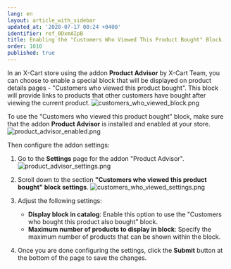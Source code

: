 ```yaml
---
lang: en
layout: article_with_sidebar
updated_at: '2020-07-17 00:24 +0400'
identifier: ref_0DxmAIpB
title: Enabling the "Customers Who Viewed This Product Bought" Block
order: 1010
published: true
---
```

In an X-Cart store using the addon **Product Advisor** by X-Cart Team, you can choose to enable a special block that will be displayed on product details pages - "Customers who viewed this product bought". This block will provide links to products that other customers have bought after viewing the current product. 
![customers_who_viewed_block.png]({{site.baseurl}}/attachments/ref_0DxmAIpB/customers_who_viewed_block.png)

To use the "Customers who viewed this product bought" block, make sure that the addon **Product Advisor** is installed and enabled at your store.
![product_advisor_enabled.png]({{site.baseurl}}/attachments/ref_hQnN8cAT/product_advisor_enabled.png)

Then configure the addon settings:

1.  Go to the **Settings** page for the addon "Product Advisor".
    ![product_advisor_settings.png]({{site.baseurl}}/attachments/ref_hQnN8cAT/product_advisor_settings.png)

2.  Scroll down to the section **"Customers who viewed this product bought" block settings**.
    ![customers_who_viewed_settings.png]({{site.baseurl}}/attachments/ref_0DxmAIpB/customers_who_viewed_settings.png)

3. Adjust the following settings:
   * **Display block in catalog**: Enable this option to use the "Customers who bought this product also bought" block. 
   * **Maximum number of products to display in block**: Specify the maximum number of products that can be shown within the block.
   
4.  Once you are done configuring the settings, click the **Submit** button at the bottom of the page to save the changes.
